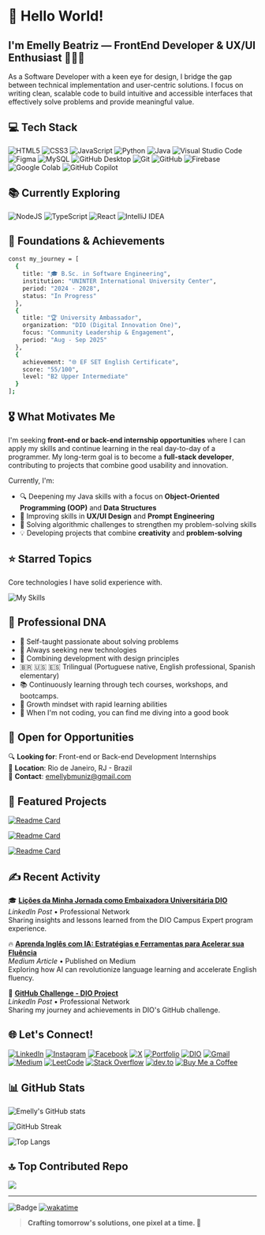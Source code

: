 # 🚀 Hello World!
## I'm Emelly Beatriz — FrontEnd Developer & UX/UI Enthusiast 👩‍💻✨

As a Software Developer with a keen eye for design, I bridge the gap between technical implementation and user-centric solutions. I focus on writing clean, scalable code to build intuitive and accessible interfaces that effectively solve problems and provide meaningful value.

## 💻 Tech Stack

![HTML5](https://img.shields.io/badge/html5-%23E34F26.svg?style=for-the-badge&logo=html5&logoColor=white) 
![CSS3](https://img.shields.io/badge/css3-%231572B6.svg?style=for-the-badge&logo=css&logoColor=white) 
![JavaScript](https://img.shields.io/badge/javascript-%23323330.svg?style=for-the-badge&logo=javascript&logoColor=%23F7DF1E) 
![Python](https://img.shields.io/badge/python-3670A0?style=for-the-badge&logo=python&logoColor=ffdd54)
![Java](https://img.shields.io/badge/java-%23ED8B00.svg?style=for-the-badge&logo=openjdk&logoColor=white)
![Visual Studio Code](https://img.shields.io/badge/Visual%20Studio%20Code-0078d7.svg?style=for-the-badge&logo=visual-studio-code&logoColor=white)
![Figma](https://img.shields.io/badge/figma-%23F24E1E.svg?style=for-the-badge&logo=figma&logoColor=white)
![MySQL](https://img.shields.io/badge/mysql-4479A1.svg?style=for-the-badge&logo=mysql&logoColor=white)
![GitHub Desktop](https://img.shields.io/badge/GitHub%20Desktop-7e278f?style=for-the-badge&logo=github&logoColor=white)
![Git](https://img.shields.io/badge/git-%23F05033.svg?style=for-the-badge&logo=git&logoColor=white)
![GitHub](https://img.shields.io/badge/github-%23121011.svg?style=for-the-badge&logo=github&logoColor=white)
![Firebase](https://img.shields.io/badge/firebase-%23039BE5.svg?style=for-the-badge&logo=firebase&logoColor=white)
![Google Colab](https://img.shields.io/badge/Google%20Colab-F9AB00?style=for-the-badge&logo=google-colab&logoColor=white)
![GitHub Copilot](https://img.shields.io/badge/github_copilot-8957E5?style=for-the-badge&logo=github-copilot&logoColor=white)

## 📚 Currently Exploring
![NodeJS](https://img.shields.io/badge/node.js-6DA55F?style=for-the-badge&logo=node.js&logoColor=white)
![TypeScript](https://img.shields.io/badge/typescript-%23007ACC.svg?style=for-the-badge&logo=typescript&logoColor=white)
![React](https://img.shields.io/badge/react-%2320232a.svg?style=for-the-badge&logo=react&logoColor=%2361DAFB)
![IntelliJ IDEA](https://img.shields.io/badge/IntelliJIDEA-000000.svg?style=for-the-badge&logo=intellij-idea&logoColor=white)

## 🎯 Foundations & Achievements

```bash
const my_journey = [
  {
    title: "🎓 B.Sc. in Software Engineering",
    institution: "UNINTER International University Center",
    period: "2024 - 2028",
    status: "In Progress" 
  },
  {
    title: "🏆 University Ambassador",
    organization: "DIO (Digital Innovation One)",
    focus: "Community Leadership & Engagement",
    period: "Aug - Sep 2025"
  },
  {
    achievement: "🌐 EF SET English Certificate",
    score: "55/100",
    level: "B2 Upper Intermediate"
  }
];
```

## 🎖️ What Motivates Me

I'm seeking **front-end or back-end internship opportunities** where I can apply my skills and continue learning in the real day-to-day of a programmer. My long-term goal is to become a **full-stack developer**, contributing to projects that combine good usability and innovation.

Currently, I'm:
- 🔍 Deepening my Java skills with a focus on **Object-Oriented Programming (OOP)** and **Data Structures**
- 🎯 Improving skills in **UX/UI Design** and **Prompt Engineering**
- 🧩 Solving algorithmic challenges to strengthen my problem-solving skills
- 💡 Developing projects that combine **creativity** and **problem-solving**

## ⭐ Starred Topics
Core technologies I have solid experience with.

![My Skills](https://skillicons.dev/icons?i=js,html,css,vscode,git,github)

## 🧬 Professional DNA

- 🎯 Self-taught passionate about solving problems
- 🌱 Always seeking new technologies
- 🎨 Combining development with design principles
- 🇧🇷 🇺🇸 🇪🇸 Trilingual (Portuguese native, English professional, Spanish elementary)
- 📚 Continuously learning through tech courses, workshops, and bootcamps.
- 🧠 Growth mindset with rapid learning abilities
- 📖 When I'm not coding, you can find me diving into a good book

## 💼 Open for Opportunities

🔍 **Looking for**: Front-end or Back-end Development Internships  
📍 **Location**: Rio de Janeiro, RJ - Brazil  
💌 **Contact**: emellybmuniz@gmail.com  

## 📌 Featured Projects

[![Readme Card](https://github-readme-stats.vercel.app/api/pin/?username=emellybmuniz&repo=TransactionControlPOO&theme=omni)](https://github.com/emellybmuniz/TransactionControlPOO)

[![Readme Card](https://github-readme-stats.vercel.app/api/pin/?username=emellybmuniz&repo=rock-paper-scissors-game&theme=omni)](https://github.com/emellybmuniz/rock-paper-scissors-game)

[![Readme Card](https://github-readme-stats.vercel.app/api/pin/?username=emellybmuniz&repo=coursePortfolio&theme=omni)](https://github.com/emellybmuniz/coursePortfolio)




## ✍️ Recent Activity

🎓 **[Lições da Minha Jornada como Embaixadora Universitária DIO](https://www.linkedin.com/posts/emellybmuniz_li%C3%A7%C3%B5es-que-aprendi-na-minha-jornada-como-activity-7377343592476020736-4lwA?utm_source=share&utm_medium=member_desktop&rcm=ACoAAC209MUBwL7s4WabjCZQuiwcB9MM1oVKmJk)**  
*LinkedIn Post* • Professional Network  
Sharing insights and lessons learned from the DIO Campus Expert program experience.

🔥 **[Aprenda Inglês com IA: Estratégias e Ferramentas para Acelerar sua Fluência](https://medium.com/@emellybmuniz/aprenda-inglês-com-ia-estratégias-e-ferramentas-para-acelerar-sua-fluência-7b6e5a251d3f)**  
*Medium Article* • Published on Medium  
Exploring how AI can revolutionize language learning and accelerate English fluency.


🚀 **[GitHub Challenge - DIO Project](https://www.linkedin.com/posts/emellybmuniz_github-desafiodio-dio-activity-7374426976012414976-nYEV)**  
*LinkedIn Post* • Professional Network  
Sharing my journey and achievements in DIO's GitHub challenge.


## 🌐 Let's Connect!

[![LinkedIn](https://img.shields.io/badge/LinkedIn-%230077B5.svg?logo=linkedin&logoColor=white)](https://www.linkedin.com/in/emellybmuniz)
[![Instagram](https://img.shields.io/badge/Instagram-%23E4405F.svg?logo=Instagram&logoColor=white)](https://www.instagram.com/emellybmuniz/)
[![Facebook](https://img.shields.io/badge/Facebook-%231877F2.svg?logo=Facebook&logoColor=white)](https://www.facebook.com/profile.php?id=100010712287093)
[![X](https://img.shields.io/badge/X-%23000000.svg?logo=x&logoColor=white)](https://x.com/emellybmuniz)
[![Portfolio](https://img.shields.io/badge/Portfolio-FF5722?style=flat-square&logo=todoist&logoColor=white)](https://emellybmuniz.github.io/portfolio/)
[![DIO](https://img.shields.io/badge/DIO-4A6BE0?style=flat-square&logo=gnometerminal&logoColor=white)](https://web.dio.me/users/emellybmuniz)
[![Gmail](https://img.shields.io/badge/Gmail-D14836?logo=gmail&logoColor=white)](mailto:emellybmuniz@gmail.com)
[![Medium](https://img.shields.io/badge/Medium-12100E?logo=medium&logoColor=white)](https://medium.com/@emellybmuniz)
[![LeetCode](https://img.shields.io/badge/LeetCode-FFA116?logo=leetcode&logoColor=white)](https://leetcode.com/u/emellybeatriz/)
[![Stack Overflow](https://img.shields.io/badge/Stack%20Overflow-F58025?logo=stackoverflow&logoColor=white)](https://stackoverflow.com/users/31414033/emelly-beatriz)
[![dev.to](https://img.shields.io/badge/dev.to-171717?logo=dev.to&logoColor=white)](https://dev.to/emellybmuniz)
[![Buy Me a Coffee](https://img.shields.io/badge/Buy%20Me%20a%20Coffee-FFDD00?logo=buy-me-a-coffee&logoColor=black)](https://www.buymeacoffee.com/emellybmuniz)


## 📊 GitHub Stats

![Emelly's GitHub stats](https://github-readme-stats.vercel.app/api?username=emellybmuniz&theme=omni&show_icons=true&hide_border=true&count_private=true)

![GitHub Streak](https://streak-stats.demolab.com?user=emellybmuniz&theme=omni&hide_border=true)

![Top Langs](https://github-readme-stats.vercel.app/api/top-langs/?username=emellybmuniz&theme=omni&show_icons=true&hide_border=true&layout=compact)


## 🔝 Top Contributed Repo

![](https://github-contributor-stats.vercel.app/api?username=emellybmuniz&limit=5&theme=omni&combine_all_yearly_contributions=true)

---

![Badge](https://hitscounter.dev/api/hit?url=https%3A%2F%2Fgithub.com%2Femellybmuniz&label=Visitor&icon=github&color=%23e35d6a&message=&style=flat&tz=UTC)
[![wakatime](https://wakatime.com/badge/user/b442b1ec-a683-4fad-af1b-366e51bea51b.svg)](https://wakatime.com/@b442b1ec-a683-4fad-af1b-366e51bea51b)

> **Crafting tomorrow's solutions, one pixel at a time. 💜** 
